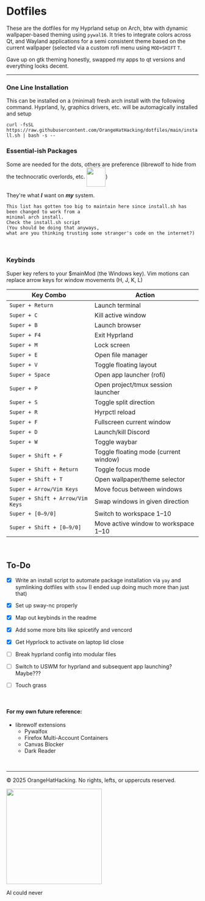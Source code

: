 # Dotfiles 

These are the dotfiles for my Hyprland setup on Arch, btw with dynamic wallpaper-based theming using `pywal16`. 
It tries to integrate colors across Qt, and Wayland applications for a semi consistent theme based on the current wallpaper (selected via a custom rofi menu using `MOD+SHIFT` `T`.

Gave up on gtk theming honestly, swapped my apps to qt versions and everything looks decent.

---
### One Line Installation

This can be installed on a (minimal) fresh arch install with the following command.
Hyprland, ly, graphics drivers, etc. will be automagically installed and setup

`curl -fsSL https://raw.githubusercontent.com/OrangeHatHacking/dotfiles/main/install.sh | bash -s --`


### Essential-ish Packages
Some are needed for the dots, others are preference (librewolf to hide from the technocratic overlords, etc. <img src="https://i.imgflip.com/1pzanj.jpg" width="50" style="vertical-align:middle;" />)

They're what **_I_** want on **_my_** system.

```
This list has gotten too big to maintain here since install.sh has been changed to work from a
minimal arch install.
Check the install.sh script 
(You should be doing that anyways, 
what are you thinking trusting some stranger's code on the internet?)
```
<br>

### Keybinds

Super key refers to your $mainMod (the Windows key).
Vim motions can replace arrow keys for window movements (H, J, K, L)

| Key Combo                    | Action                               |
| ---------------------------- | ------------------------------------ |
| `Super + Return`             | Launch terminal                      |
| `Super + C`                  | Kill active window                   |
| `Super + B`                  | Launch browser                       |
| `Super + F4`                 | Exit Hyprland                        |
| `Super + M`                  | Lock screen                          |
| `Super + E`                  | Open file manager                    |
| `Super + V`                  | Toggle floating layout               |
| `Super + Space`              | Open app launcher (rofi)             |
| `Super + P`                  | Open project/tmux session launcher   |
| `Super + S`                  | Toggle split direction               |
| `Super + R`                  | Hyrpctl reload                       |
| `Super + F`                  | Fullscreen current window            |
| `Super + D`                  | Launch/kill Discord                  |
| `Super + W`                  | Toggle waybar                        |
| `Super + Shift + F`          | Toggle floating mode (current window)|
| `Super + Shift + Return`     | Toggle focus mode                    |
| `Super + Shift + T`          | Open wallpaper/theme selector        |
| `Super + Arrow/Vim Keys`     | Move focus between windows           |
| `Super + Shift + Arrow/Vim Keys` | Swap windows in given direction  |
| `Super + [0–9/0]`            | Switch to workspace 1–10             |
| `Super + Shift + [0–9/0]`    | Move active window to workspace 1–10 |

<br>

## To-Do
- [x] Write an install script to automate package installation via `yay` and symlinking dotfiles with `stow` (I ended uup doing much more than just that)
 
- [x] Set up sway-nc properly
    
- [x] Map out keybinds in the readme
   
- [x] Add some more bits like spicetify and vencord
    
- [x] Get Hyprlock to activate on laptop lid close

- [ ] Break hyprland config into modular files

- [ ] Switch to USWM for hyprland and subsequent app launching? Maybe???

- [ ] Touch grass

<br>

#### For my own future reference:
- librewolf extensions
    - Pywalfox
    - Firefox Multi-Account Containers
    - Canvas Blocker
    - Dark Reader

<br>

---

© 2025 OrangeHatHacking. No rights, lefts, or uppercuts reserved. 

<img src="https://media1.tenor.com/m/bNzZ1qOeBG0AAAAC/gun-tears.gif)" width="250"/>

AI could never
